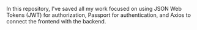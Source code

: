 In this repository, I've saved all my work focused on using JSON Web Tokens (JWT) for authorization, Passport for authentication, and Axios to connect the frontend with the backend.
